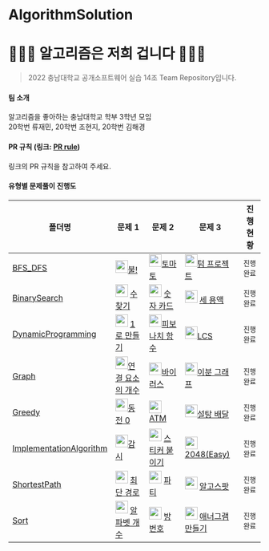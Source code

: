 # AlgorithmSolution
# :hatching_chick::hatching_chick::hatching_chick: 알고리즘은 저희 겁니다 :hatching_chick::hatching_chick::hatching_chick:

> 2022 충남대학교 공개소프트웨어 실습 14조 Team Repository입니다.

#### 팀 소개
   알고리즘을 좋아하는 충남대학교 학부 3학년 모임  
   20학번 류재민, 20학번 조현지, 20학번 김해경

#### PR 규칙 (링크: [PR rule](https://github.com/CNU-Team14/AlgorithmSolution/blob/main/pull_request_rule.md))
   링크의 PR 규칙을 참고하여 주세요.
   
#### 유형별 문제풀이 진행도

| **폴더명**          | **문제 1**                                                   | **문제 2**                                                   | **문제 3**                                                   | **진행 현황** |
| ------------------- | ------------------------------------------------------------ | ------------------------------------------------------------ | ------------------------------------------------------------ | ------------- |
| [BFS_DFS](https://github.com/CNU-Team14/AlgorithmSolution/tree/main/BFS_DFS)           | <img height="25px" width="25px" src="https://static.solved.ac/tier_small/12.svg"/>[불!](https://www.acmicpc.net/problem/4179) | <img height="25px" width="25px" src="https://static.solved.ac/tier_small/11.svg"/>[토마토](https://www.acmicpc.net/problem/7576) | <img height="25px" width="25px" src="https://static.solved.ac/tier_small/12.svg"/>[텀 프로젝트](https://www.acmicpc.net/problem/9466)                                                             | `진행 완료`   |
| [BinarySearch](https://github.com/CNU-Team14/AlgorithmSolution/tree/main/BinarySearch)         | <img height="25px" width="25px" src="https://static.solved.ac/tier_small/7.svg"/> [수 찾기](https://www.acmicpc.net/problem/1920) |<img height="25px" width="25px" src="https://static.solved.ac/tier_small/6.svg"/> [숫자 카드](https://www.acmicpc.net/problem/10815) | <img height="25px" width="25px" src="https://static.solved.ac/tier_small/13.svg"/> [세 용액](https://www.acmicpc.net/problem/2473)  | `진행 완료`   |
| [DynamicProgramming](https://github.com/CNU-Team14/AlgorithmSolution/tree/main/DynamicProgramming)         |<img height="25px" width="25px" src="https://static.solved.ac/tier_small/8.svg"/> [1로 만들기](https://www.acmicpc.net/problem/1463) |<img height="25px" width="25px" src="https://static.solved.ac/tier_small/8.svg"/>[피보나치 함수](https://www.acmicpc.net/problem/1003) | <img height="25px" width="25px" src="https://static.solved.ac/tier_small/11.svg"/>[LCS](https://www.acmicpc.net/problem/9251)                                                             | `진행 완료`   |
| [Graph](https://github.com/CNU-Team14/AlgorithmSolution/tree/main/Graph)             | <img height="25px" width="25px" src="https://static.solved.ac/tier_small/9.svg"/>[연결 요소의 개수](https://www.acmicpc.net/problem/11724) | <img height="25px" width="25px" src="https://static.solved.ac/tier_small/8.svg"/>[바이러스](https://www.acmicpc.net/problem/2606) | <img height="25px" width="25px" src="https://static.solved.ac/tier_small/11.svg"/>[이분 그래프](https://www.acmicpc.net/problem/1707) | `진행 완료`   |
| [Greedy](https://github.com/CNU-Team14/AlgorithmSolution/tree/main/Greedy)                |<img height="25px" width="25px" src="https://static.solved.ac/tier_small/7.svg"/>[동전 0](https://www.acmicpc.net/problem/11047) | <img height="25px" width="25px" src="https://static.solved.ac/tier_small/7.svg"/>[ATM](https://www.acmicpc.net/problem/11399) | <img height="25px" width="25px" src="https://static.solved.ac/tier_small/7.svg"/>[설탕 배달](https://www.acmicpc.net/problem/2839) | `진행 완료`   |
| [ImplementationAlgorithm](https://github.com/CNU-Team14/AlgorithmSolution/tree/main/ImplementationAlgorithm)                | <img height="25px" width="25px" src="https://static.solved.ac/tier_small/12.svg"/>[감시](https://www.acmicpc.net/problem/15683) |<img height="25px" width="25px" src="https://static.solved.ac/tier_small/13.svg"/> [스티커 붙이기](https://www.acmicpc.net/problem/18808) |<img height="25px" width="25px" src="https://static.solved.ac/tier_small/14.svg"/> [2048(Easy)](https://www.acmicpc.net/problem/12100) | `진행 완료`   |
| [ShortestPath](https://github.com/CNU-Team14/AlgorithmSolution/tree/main/ShortestPath)       |<img height="25px" width="25px" src="https://static.solved.ac/tier_small/12.svg"/> [최단 경로](https://www.acmicpc.net/problem/1753) |<img height="25px" width="25px" src="https://static.solved.ac/tier_small/13.svg"/> [파티](https://www.acmicpc.net/problem/1238) | <img height="25px" width="25px" src="https://static.solved.ac/tier_small/12.svg"/> [알고스팟](https://www.acmicpc.net/problem/1261)                                                             | `진행 완료`   |
| [Sort](https://github.com/CNU-Team14/AlgorithmSolution/tree/main/Sort) |<img height="25px" width="25px" src="https://static.solved.ac/tier_small/4.svg"/> [알파벳 개수](https://www.acmicpc.net/problem/10808) |<img height="25px" width="25px" src="https://static.solved.ac/tier_small/6.svg"/> [방 번호](https://www.acmicpc.net/problem/1475) |<img height="25px" width="25px" src="https://static.solved.ac/tier_small/4.svg"/> [애너그램 만들기](https://www.acmicpc.net/problem/1919) | `진행 완료`   |
